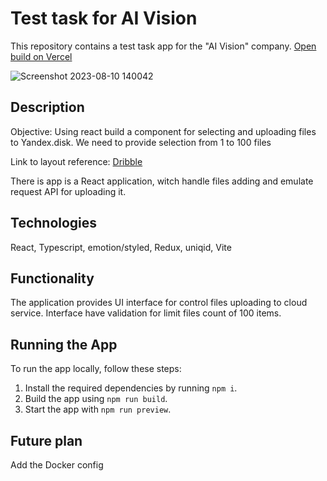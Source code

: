 # Test task for AI Vision

This repository contains a test task app for the "AI Vision" company.
[Open build on Vercel](https://ai-vision-test.vercel.app/)

![Screenshot 2023-08-10 140042](https://github.com/maximKaschitskiy/ai-vision-test/assets/67905360/a27c8e24-b89f-4a04-a578-b59b997de0c8)

## Description
Objective: Using react build a component for selecting and uploading files to Yandex.disk.
We need to provide selection from 1 to 100 files


Link to layout reference: [Dribble](https://dribbble.com/shots/7193229-File-Upload-DailyUI-day031)


There is app is a React application, witch handle files adding and emulate request API for uploading it.

## Technologies

React, Typescript, emotion/styled, Redux, uniqid, Vite

## Functionality

The application provides UI interface for control files uploading to cloud service.
Interface have validation for limit files count of 100 items.

## Running the App

To run the app locally, follow these steps:

1.  Install the required dependencies by running `npm i`.
2.  Build the app using `npm run build`.
3.  Start the app with `npm run preview`.

## Future plan
Add the Docker config
